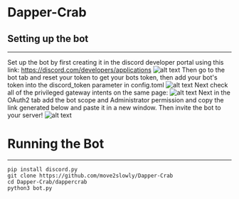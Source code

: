 # Dapper-Crab
## Setting up the bot
---
Set up the bot by first creating it in the discord developer portal using this link: https://discord.com/developers/applications
![alt text](image.png)
Then go to the bot tab and reset your token to get your bots token, then add your bot's token into the discord_token parameter in config.toml
![alt text](image-1.png)
Next check all of the privileged gateway intents on the same page:
![alt text](image-2.png)
Next in the OAuth2 tab add the bot scope and Administrator permission and copy the link generated below and paste it in a new window. Then invite the bot to your server!
![alt text](image-3.png)

# Running the Bot
---
```
pip install discord.py 
git clone https://github.com/move2slowly/Dapper-Crab
cd Dapper-Crab/dappercrab
python3 bot.py
```
